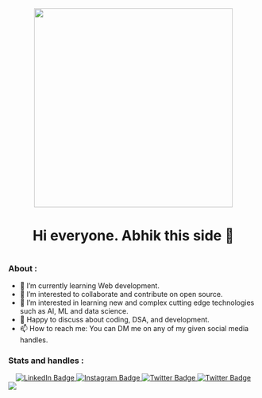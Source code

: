 ##

<div id="header" align="center">
  <img src="https://media.giphy.com/media/f3iwJFOVOwuy7K6FFw/giphy.gif" width="400"/>
  <div align="center"><h1>Hi everyone. Abhik this side 👋<h1></div>
</div>

 


<!--
**Abhiksahu3092/Abhiksahu3092** is a ✨ _special_ ✨ repository because its `README.md` (this file) appears on your GitHub profile.-->
<h3>About :</h3>

- 🌱 I’m currently learning Web development.
- 👯 I’m interested to collaborate and contribute on  open source.
- 🤔 I’m interested in learning new and complex cutting edge technologies such as AI, ML and data science.
- 💬 Happy to discuss about coding, DSA, and development.
- 📫 How to reach me: You can DM me on any of my given social media handles.


<h3>Stats and handles :</h3>
<div id="badges" align="center">
  <a href="https://www.linkedin.com/in/abhiksundarsahu/">
    <img src="https://img.shields.io/badge/LinkedIn-0072b1?style=for-the-badge&logo=linkedin" alt="LinkedIn Badge"/>
  </a>
  <a href="https://www.instagram.com/abhiksahu3092/">
    <img src="https://img.shields.io/badge/Instagram-833AB4?style=for-the-badge&logo=instagram" alt="Instagram Badge"/>
  </a>
  <a href="https://twitter.com/abhiksahu2003">
    <img src="https://img.shields.io/badge/Twitter-194fd5?style=for-the-badge&logo=twitter" alt="Twitter Badge"/>
  </a>
  <a href="https://www.codechef.com/users/abhiksahu2003">
    <img src="https://img.shields.io/badge/Codechef-964B00?style=for-the-badge&logo=codechef" alt="Twitter Badge"/>
  </a>
</div>

<div align="center">
  <img src="https://komarev.com/ghpvc/?username=Abhiksahu3092&style=flat-square&color=blue" alt=""/>
</div>


<img src="https://github-readme-activity-graph.vercel.app/graph?username=Abhiksahu3092&theme=github-compact">

<div align="center">
<img src="https://github-readme-stats.vercel.app/api/top-langs/?username=Abhiksahu3092&theme=dark&hide_border=false&include_all_commits=true&count_private=true&layout=compact" alt=""/>
</div>
